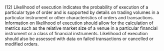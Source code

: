 (12) Likelihood of execution indicates the probability of execution of a particular type of order and is supported by details on trading volumes in a particular instrument or other characteristics of orders and transactions. Information on likelihood of execution should allow for the calculation of metrics such as the relative market size of a venue in a particular financial instrument or a class of financial instruments. Likelihood of execution should also be assessed with data on failed transactions or cancelled or modified orders.
